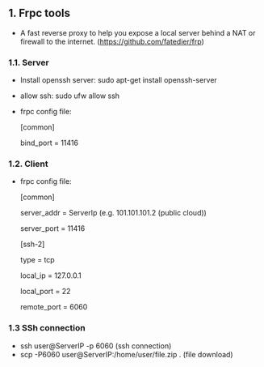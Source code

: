 ## 1. Frpc tools 
* A fast reverse proxy to help you expose a local server behind a NAT or firewall to the internet. (https://github.com/fatedier/frp)
### 1.1. Server
* Install openssh server: sudo apt-get install  openssh-server
* allow ssh:  sudo ufw allow ssh
* frpc config file:

  [common]
  
  bind_port = 11416

### 1.2. Client
* frpc config file:

  [common]
  
  server_addr = ServerIp (e.g. 101.101.101.2 (public cloud))
  
  server_port = 11416

  [ssh-2]
  
  type = tcp
  
  local_ip = 127.0.0.1
  
  local_port = 22
  
  remote_port = 6060

### 1.3 SSh connection

* ssh user@ServerIP -p 6060     (ssh connection)
* scp -P6060 user@ServerIP:/home/user/file.zip . (file download)

